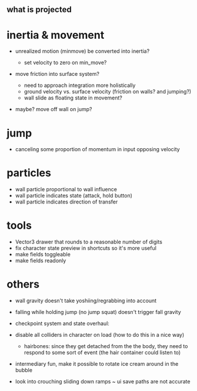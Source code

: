what is projected
---

# inertia & movement

- unrealized motion (minmove) be converted into inertia?
  - set velocity to zero on min_move?
- move friction into surface system?
  - need to approach integration more holistically
  - ground velocity vs. surface velocity (friction on walls? and jumping?)
  - wall slide as floating state in movement?

- maybe? move off wall on jump?

# jump

- canceling some proportion of momentum in input opposing velocity

# particles

- wall particle proportional to wall influence
- wall particle indicates state (attack, hold button)
- wall particle indicates direction of transfer

# tools

- Vector3 drawer that rounds to a reasonable number of digits
- fix character state preview in shortcuts so it's more useful
- make fields toggleable
- make fields readonly

# others

- wall gravity doesn't take yoshiing/regrabbing into account
- falling while holding jump (no jump squat) doesn't trigger fall gravity

- checkpoint system and state overhaul:
- disable all colliders in character on load (how to do this in a nice way)
  - hairbones: since they get detached from the the body, they need to respond to some sort of event (the hair container could listen to)
- intermediary fun, make it possible to rotate ice cream around in the bubble


- look into crouching sliding down ramps
~ ui save paths are not accurate